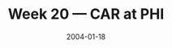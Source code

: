 ---
layout: game
title: Week 20 — CAR at PHI
season: 2003
game_id: 2003_20_CAR_PHI
week: 20
date: 2004-01-18
home_team: PHI
away_team: CAR
final_home: 
final_away: 
pbp_url: /assets/data/pbp/2003/2003_20_CAR_PHI.csv.gz
---